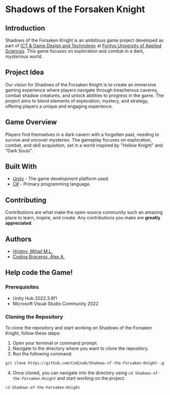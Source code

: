 # Shadows of the Forsaken Knight

## Introduction
Shadows of the Forsaken Knight is an ambitious game project developed as part of [ICT & Game Design and Technology](https://www.fontys.nl/en/Study-at-Fontys/Exchange-programmes/ICT-Game-Design-and-Technology/Programme.htm) at [Fontys University of Applied Sciences](https://www.fontys.nl/en/Home.htm). This game focuses on exploration and combat in a dark, mysterious world.

## Project Idea
Our vision for Shadows of the Forsaken Knight is to create an immersive gaming experience where players navigate through treacherous caverns, combat shadow creatures, and unlock abilities to progress in the game. The project aims to blend elements of exploration, mystery, and strategy, offering players a unique and engaging experience.

## Game Overview
Players find themselves in a dark cavern with a forgotten past, needing to survive and uncover mysteries. The gameplay focuses on exploration, combat, and skill acquisition, set in a world inspired by "Hollow Knight" and "Dark Souls".

## Built With
- [Unity](https://unity.com/) - The game development platform used.
- [C#](https://docs.microsoft.com/en-us/dotnet/csharp/) - Primary programming language.


## Contributing
Contributions are what make the open-source community such an amazing place to learn, inspire, and create. Any contributions you make are **greatly appreciated**.

## Authors
- [Hristov, Mihail M.L.](https://github.com/Moify64)
- [Codina Braceros, Àlex A.](https://github.com/Codinab)

## Help code the Game!
### Prerequisites
- Unity Hub 2022.3.8f1
- Microsoft Visual Studio Community 2022

### Cloning the Repository
To clone the repository and start working on Shadows of the Forsaken Knight, follow these steps:

1. Open your terminal or command prompt.
2. Navigate to the directory where you want to clone the repository.
3. Run the following command:
```bash
git clone https://github.com/Codinab/Shadows-of-the-Forsaken-Knight-.git
```

4. Once cloned, you can navigate into the directory using `cd Shadows-of-the-Forsaken-Knight` and start working on the project.
```bash
cd Shadows-of-the-Forsaken-Knight
```

